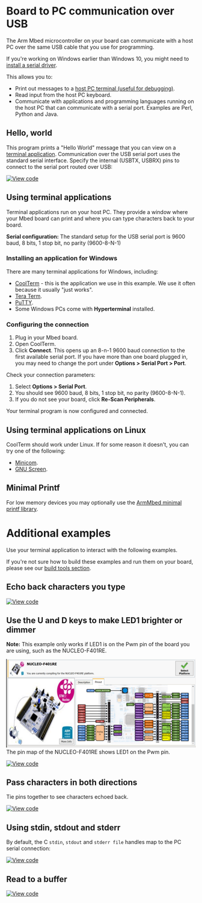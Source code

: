 <h1 id="serial-comm">Board to PC communication over USB</h1>

The Arm Mbed microcontroller on your board can communicate with a host PC over the same USB cable that you use for programming.

<span class="tips">If you're working on Windows earlier than Windows 10, you might need to [install a serial driver](windows-serial-driver.html).</span>

This allows you to:

- Print out messages to a [host PC terminal (useful for debugging)](#terminal-applications).
- Read input from the host PC keyboard.
- Communicate with applications and programming languages running on the host PC that can communicate with a serial port. Examples are Perl, Python and Java.

## Hello, world

This program prints a "Hello World" message that you can view on a [terminal application](#using-terminal-applications). Communication over the USB serial port uses the standard serial interface. Specify the internal (USBTX, USBRX) pins to connect to the serial port routed over USB:

[![View code](https://www.mbed.com/embed/?url=https://github.com/ARMmbed/mbed-os-examples-docs_only/blob/master/Tutorials_SerialComm/Serial_HelloWorld/)](https://github.com/ARMmbed/mbed-os-examples-docs_only/blob/master/Tutorials_SerialComm/Serial_HelloWorld/main.cpp)

## Using terminal applications

Terminal applications run on your host PC. They provide a window where your Mbed board can print and where you can type characters back to your board.

<span class="tips">**Serial configuration:** The standard setup for the USB serial port is 9600 baud, 8 bits, 1 stop bit, no parity (9600-8-N-1)</span>

### Installing an application for Windows

There are many terminal applications for Windows, including:

- [CoolTerm](http://freeware.the-meiers.org/) - this is the application we use in this example. We use it often because it usually "just works".
- [Tera Term](http://sourceforge.jp/projects/ttssh2/files).
- [PuTTY](http://www.chiark.greenend.org.uk/~sgtatham/putty/).
- Some Windows PCs come with **Hyperterminal** installed.

### Configuring the connection

1. Plug in your Mbed board.
1. Open CoolTerm.
1. Click **Connect**. This opens up an 8-n-1 9600 baud connection to the first available serial port. If you have more than one board plugged in, you may need to change the port under **Options > Serial Port > Port**.

Check your connection parameters:

1. Select **Options > Serial Port**.
1. You should see 9600 baud, 8 bits, 1 stop bit, no parity (9600-8-N-1).
1. If you do not see your board, click **Re-Scan Peripherals**.

Your terminal program is now configured and connected.

## Using terminal applications on Linux

CoolTerm should work under Linux. If for some reason it doesn't, you can try one of the following:

- [Minicom](https://help.ubuntu.com/community/Minicom).
- [GNU Screen](https://www.gnu.org/software/screen/manual/screen.html).

## Minimal Printf

For low memory devices you may optionally use the [ArmMbed minimal printf library](https://github.com/ARMmbed/minimal-printf).

# Additional examples

Use your terminal application to interact with the following examples.

If you're not sure how to build these examples and run them on your board, please see our [build tools section](../build-tools/index.html).

## Echo back characters you type

[![View code](https://www.mbed.com/embed/?url=https://github.com/ARMmbed/mbed-os-examples-docs_only/blob/master/Tutorials_SerialComm/Serial_EchoBack/)](https://github.com/ARMmbed/mbed-os-examples-docs_only/blob/master/Tutorials_SerialComm/Serial_EchoBack/main.cpp)

## Use the U and D keys to make LED1 brighter or dimmer

<span class="tips">**Note:** This example only works if LED1 is on the Pwm pin of the board you are using, such as the NUCLEO-F401RE. </span>

<span class="images">![](../../images/NUCLEOF401RE.png)<span>The pin map of the NUCLEO-F401RE shows LED1 on the Pwm pin.</span></span>

[![View code](https://www.mbed.com/embed/?url=https://github.com/ARMmbed/mbed-os-examples-docs_only/blob/master/Tutorials_SerialComm/Serial_LEDControl/)](https://github.com/ARMmbed/mbed-os-examples-docs_only/blob/master/Tutorials_SerialComm/Serial_LEDControl/main.cpp)

## Pass characters in both directions

Tie pins together to see characters echoed back.

[![View code](https://www.mbed.com/embed/?url=https://github.com/ARMmbed/mbed-os-examples-docs_only/blob/master/Tutorials_SerialComm/Serial_PassCharacters/)](https://github.com/ARMmbed/mbed-os-examples-docs_only/blob/master/Tutorials_SerialComm/Serial_PassCharacters/main.cpp)

## Using stdin, stdout and stderr

By default, the C `stdin`, `stdout` and `stderr file` handles map to the PC serial connection:

[![View code](https://www.mbed.com/embed/?url=https://github.com/ARMmbed/mbed-os-examples-docs_only/blob/master/Tutorials_SerialComm/Serial_STDOUT/)](https://github.com/ARMmbed/mbed-os-examples-docs_only/blob/master/Tutorials_SerialComm/Serial_STDOUT/main.cpp)

## Read to a buffer

[![View code](https://www.mbed.com/embed/?url=https://github.com/ARMmbed/mbed-os-examples-docs_only/blob/master/Tutorials_SerialComm/Serial_ReadToBuffer/)](https://github.com/ARMmbed/mbed-os-examples-docs_only/blob/master/Tutorials_SerialComm/Serial_ReadToBuffer/main.cpp)
